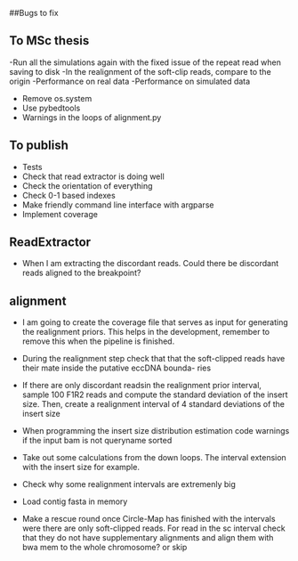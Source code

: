 ##Bugs to fix


## To MSc thesis

-Run all the simulations again with the fixed issue of the repeat read when saving to disk
-In the realignment of the soft-clip reads, compare to the origin
-Performance on real data
-Performance on simulated data
- Remove os.system
- Use pybedtools
- Warnings in the loops of alignment.py

## To publish

- Tests
- Check that read extractor is doing well
- Check the orientation of everything
- Check 0-1 based indexes
- Make friendly command line interface with argparse
- Implement coverage

## ReadExtractor
- When I am extracting the discordant reads. Could there be discordant reads aligned to the breakpoint?

## alignment
- I am going to create the coverage file that serves as input for generating the realignment priors. This helps in the development,
remember to remove this when the pipeline is finished.

- During the realignment step check that that the soft-clipped reads have their mate inside the putative eccDNA bounda-
ries

- If there are only discordant readsin the realignment prior interval, sample 100 F1R2 reads and compute the standard deviation of the insert size. Then, create a realignment interval of 4 standard deviations of the insert size

- When programming the insert size distribution estimation code warnings if the input bam is not queryname sorted

- Take out some calculations from the down loops. The interval extension with the insert size for example.

- Check why some realignment intervals are extremenly big

- Load contig fasta in memory
- Make a rescue round once Circle-Map has finished with the intervals were there are only soft-clipped reads. For read in
the sc interval check that they do not have supplementary alignments and align them with bwa mem to the whole chromosome?
or skip